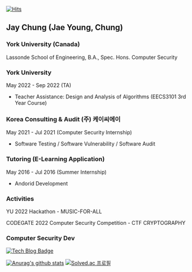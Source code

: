 [![Hits](https://hits.seeyoufarm.com/api/count/incr/badge.svg?url=https%3A%2F%2Fgithub.com%2Fsmiteflame&count_bg=%2379C83D&title_bg=%23555555&icon=&icon_color=%23E7E7E7&title=hits&edge_flat=false)](https://hits.seeyoufarm.com)

## Jay Chung (Jae Young, Chung) 

### York University (Canada)

Lassonde School of Engineering,
B.A., Spec. Hons. Computer Security 

### York University 

May 2022 - Sep 2022 (TA)

- Teacher Assistance: Design and Analysis of Algorithms (EECS3101 3rd Year Course)

### Korea Consulting & Audit (주) 케이씨에이

May 2021 - Jul 2021 (Computer Security Internship)

- Software Testing / Software Vulnerability / Software Audit

### Tutoring (E-Learning Application) 

May 2016 - Jul 2016 (Summer Internship) 

- Andorid Development 

### Activities

YU 2022 Hackathon - MUSIC-FOR-ALL

CODEGATE 2022 Computer Security Competition - CTF CRYPTOGRAPHY


### Computer Security Dev
[![Tech Blog Badge](http://img.shields.io/badge/-Tech%20blog-black?style=flat-square&logo=github&link=https://healthgongdoll.github.io/)](https://healthgongdoll.github.io/)

[![Anurag's github stats](https://github-readme-stats.vercel.app/api?username=healthgongdoll)](https://github.com/anuraghazra/github-readme-stats)
[![Solved.ac
프로필](http://mazassumnida.wtf/api/v2/generate_badge?boj=wayne0954)](https://solved.ac/wayne0954)

<!--
**healthgongdoll/healthgongdoll** is a ✨ _special_ ✨ repository because its `README.md` (this file) appears on your GitHub profile.

Here are some ideas to get you started:

- 🔭 I’m currently working on ...
- 🌱 I’m currently learning ...
- 👯 I’m looking to collaborate on ...
- 🤔 I’m looking for help with ...
- 💬 Ask me about ...
- 📫 How to reach me: ...
- 😄 Pronouns: ...
- ⚡ Fun fact: ...
-->
